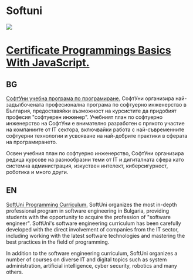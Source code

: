 # Softuni

<img src = "https://imgs.search.brave.com/QzrzAFQMLPsWR0WKqnjxQA5e84v2WtKPTuCItXfc16M/rs:fit:1200:330:1/g:ce/aHR0cDovL2lubm92/YXRpb25zdGFydGVy/Ym94LmJnL3dwLWNv/bnRlbnQvdXBsb2Fk/cy8yMDE2LzA1L1Nv/ZnR1bmlfbG9nb190/cmFzcGFyZW50LnBu/Zw">
<p>
<h1><a href = "https://softuni.bg/certificates/details/137498/47ded8b3">Certificate Programmings Basics With JavaScript.</a></h1>
<h2>BG</h2>
<a href="https://softuni.bg/curriculum" target="_blank">СофтУни учебна програма по програмиране.</a>
СофтУни организира най-задълбочената професионална програма по софтуерно инженерство в България, предоставяйки възможност на курсистите да придобият професия "софтуерен инженер". Учебният план по софтуерно инженерство на СофтУни е внимателно разработен с прякото участие на компаниите от IT сектора, включвайки работа с най-съвременните софтуерни технологии и усвояване на най-добрите практики в сферата на програмирането.

Освен учебния план по софтуерно инженерство, СофтУни организира редица курсове на разнообразни теми от IT и дигиталната сфера като системна администрация, изкуствен интелект, киберсигурност, роботика и много други.

<h2>EN</h2>
<a href="https://softuni.org/learn/" target="_blank">SoftUni Programming Curriculum.</a>
SoftUni organizes the most in-depth professional program in software engineering in Bulgaria, providing students with the opportunity to acquire the profession of "software engineer". SoftUni's software engineering curriculum has been carefully developed with the direct involvement of companies from the IT sector, including working with the latest software technologies and mastering the best practices in the field of programming.

In addition to the software engineering curriculum, SoftUni organizes a number of courses on diverse IT and digital topics such as system administration, artificial intelligence, cyber security, robotics and many others.

 </p>
